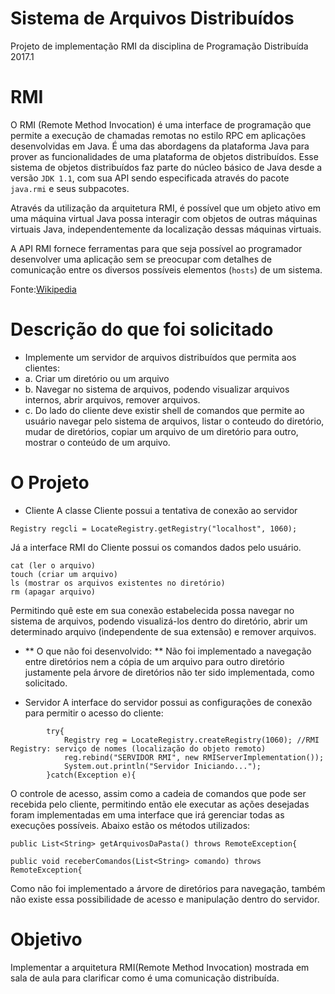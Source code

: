 # Sistema de Arquivos Distribuídos
Projeto de implementação RMI da disciplina de Programação Distribuída 2017.1

# RMI
O RMI (Remote Method Invocation) é uma interface de programação que permite a execução de chamadas remotas no estilo RPC em aplicações desenvolvidas em Java. É uma das abordagens da plataforma Java para prover as funcionalidades de uma plataforma de objetos distribuídos. Esse sistema de objetos distribuídos faz parte do núcleo básico de Java desde a versão ```JDK 1.1```, com sua API sendo especificada através do pacote ```java.rmi``` e seus subpacotes.

Através da utilização da arquitetura RMI, é possível que um objeto ativo em uma máquina virtual Java possa interagir com objetos de outras máquinas virtuais Java, independentemente da localização dessas máquinas virtuais.

A API RMI fornece ferramentas para que seja possível ao programador desenvolver uma aplicação sem se preocupar com detalhes de comunicação entre os diversos possíveis elementos (```hosts```) de um sistema.

Fonte:[Wikipedia](https://pt.wikipedia.org/wiki/RMI)

# Descrição do que foi solicitado

- Implemente um servidor de arquivos distribuídos que permita aos clientes:
- a. Criar um diretório ou um arquivo
- b. Navegar no sistema de arquivos, podendo visualizar arquivos internos, abrir arquivos, remover arquivos.
- c. Do lado do cliente deve existir shell de comandos que permite ao usuário navegar pelo sistema de arquivos, listar o conteudo do diretório, mudar de diretórios, copiar um arquivo de um diretório para outro, mostrar o conteúdo de um arquivo.

# O Projeto

* Cliente
A classe Cliente possui a tentativa de conexão ao servidor 

```Registry regcli = LocateRegistry.getRegistry("localhost", 1060);```

Já a interface RMI do Cliente possui os comandos dados pelo usuário.
```
cat (ler o arquivo)
touch (criar um arquivo)
ls (mostrar os arquivos existentes no diretório)
rm (apagar arquivo)
```

Permitindo quê este em sua conexão estabelecida possa navegar no sistema de arquivos, podendo visualizá-los dentro do diretório, abrir um determinado arquivo (independente de sua extensão) e remover arquivos.

- ** O que não foi desenvolvido: **
Não foi implementado a navegação entre diretórios nem a cópia de um arquivo para outro diretório justamente pela árvore de diretórios não ter sido implementada, como solicitado.

* Servidor
A interface do servidor possui as configurações de conexão para permitir o acesso do cliente:
```
		try{    
			Registry reg = LocateRegistry.createRegistry(1060); //RMI Registry: serviço de nomes (localização do objeto remoto)
			reg.rebind("SERVIDOR RMI", new RMIServerImplementation());
			System.out.println("Servidor Iniciando...");
		}catch(Exception e){
```		

O controle de acesso, assim como a cadeia de comandos que pode ser recebida pelo cliente, permitindo então ele executar as ações desejadas foram implementadas em uma interface que irá gerenciar todas as execuções possíveis.
Abaixo estão os métodos utilizados:
```
public List<String> getArquivosDaPasta() throws RemoteException{

public void receberComandos(List<String> comando) throws RemoteException{

```
Como não foi implementado a árvore de diretórios para navegação, também não existe essa possibilidade de acesso e manipulação dentro do servidor.

# Objetivo

Implementar a arquitetura RMI(Remote Method Invocation) mostrada em sala de aula para clarificar como é uma comunicação distribuída.